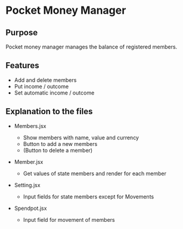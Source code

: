 # Pocket Money Manager

## Purpose
Pocket money manager manages the balance of registered members.

## Features
- Add and delete members
- Put income / outcome
- Set automatic income / outcome


## Explanation to the files
- Members.jsx
    - Show members with name, value and currency
    - Button to add a new members
    - (Button to delete a member)

- Member.jsx    
    - Get values of state members and render for each member

- Setting.jsx
    - Input fields for state members except for Movements

- Spendpot.jsx
    - Input field for movement of members

